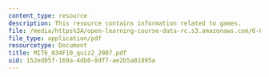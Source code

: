 ```yaml
---
content_type: resource
description: This resource contains information related to games.
file: /media/https%3A/open-learning-course-data-rc.s3.amazonaws.com/6-034-artificial-intelligence-fall-2010/152ed05f169a4db08df7ae2b5a81895a_MIT6_034F10_quiz2_2007.pdf
file_type: application/pdf
resourcetype: Document
title: MIT6_034F10_quiz2_2007.pdf
uid: 152ed05f-169a-4db0-8df7-ae2b5a81895a
---
```

